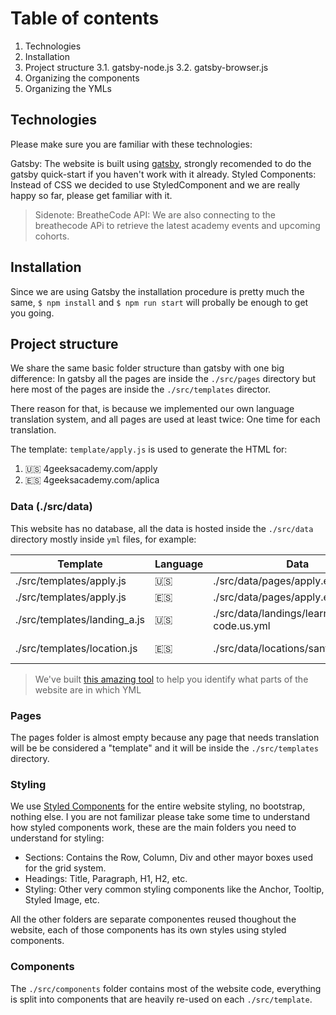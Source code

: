 

# Table of contents

1. Technologies
2. Installation
3. Project structure
  3.1. gatsby-node.js
  3.2. gatsby-browser.js
4. Organizing the components
5. Organizing the YMLs

## Technologies

Please make sure you are familiar with these technologies:

Gatsby: The website is built using [gatsby](https://www.gatsbyjs.com/), strongly recomended to do the gatsby quick-start if you haven't work with it already.
Styled Components: Instead of CSS we decided to use StyledComponent and we are really happy so far, please get familiar with it.

> Sidenote: BreatheCode API: We are also connecting to the breathecode APi to retrieve the latest academy events and upcoming cohorts.

## Installation

Since we are using Gatsby the installation procedure is pretty much the same, `$ npm install` and `$ npm run start` will probally be enough to get you going.

## Project structure

We share the same basic folder structure than gatsby with one big difference: In gatsby all the pages are inside the `./src/pages` directory but here most of the pages are inside the `./src/templates` director.

There reason for that, is because we implemented our own language translation system, and all pages are used at least twice: One time for each translation.

The template: `template/apply.js` is used to generate the HTML for: 
1. 🇺🇸 4geeksacademy.com/apply
2. 🇪🇸 4geeksacademy.com/aplica

### Data (./src/data)

This website has no database, all the data is hosted inside the `./src/data` directory mostly inside `yml` files, for example:

| Template                      | Language  | Data                                     | URL                                 |
| -------------------------     | --------- | -----------------------------            | ----------------------------------- |
| ./src/templates/apply.js      | 🇺🇸        | ./src/data/pages/apply.en.yml            | 4geeks.com/en/apply                  |
| ./src/templates/apply.js      | 🇪🇸        | ./src/data/pages/apply.es.yml            | 4geeks.com/aplica                    |
| ./src/templates/landing_a.js  | 🇺🇸        | ./src/data/landings/learn-to-code.us.yml | 4geeks.com/us/landing/learn-to-code  |
| ./src/templates/location.js   | 🇪🇸        | ./src/data/locations/santiago.es.yml     | 4geeks.com/us/landing/learn-to-code  |

> We've built [this amazing tool](https://dev.4geeksacademy.co/?edit) to help you identify what parts of the website are in which YML

### Pages

The pages folder is almost empty because any page that needs translation will be be considered a "template" and it will be inside the `./src/templates` directory.

### Styling

We use [Styled Components](https://styled-components.com/) for the entire website styling, no bootstrap, nothing else. I you are not familizar please take some time to understand how styled components work, these are the main folders you need to understand for styling:

- Sections: Contains the Row, Column, Div and other mayor boxes used for the grid system.
- Headings: Title, Paragraph, H1, H2, etc.
- Styling: Other very common styling components like the Anchor, Tooltip, Styled Image, etc.

All the other folders are separate componentes reused thoughout the website, each of those components has its own styles using styled components.

### Components

The `./src/components` folder contains most of the website code, everything is split into components that are heavily re-used on each `./src/template`.
